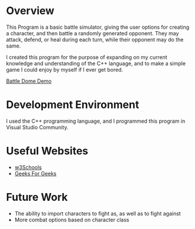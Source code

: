 # Overview

This Program is a basic battle simulator, giving the user options for creating a character, and then battle a randomly generated opponent. They may attack, defend, or heal during each turn, while their opponent may do the same.

I created this program for the purpose of expanding on my current knowledge and understanding of the C++ language, and to make a simple game I could enjoy by myself if I ever get bored.

[Battle Dome Demo](https://youtu.be/ioMBcG4R2xU)

# Development Environment

I used the C++ programming language, and I programmed this program in Visual Studio Community.

# Useful Websites

- [w3Schools](https://www.w3schools.com/)
- [Geeks For Geeks](https://www.geeksforgeeks.org/)

# Future Work

- The ability to import characters to fight as, as well as to fight against
- More combat options based on character class
